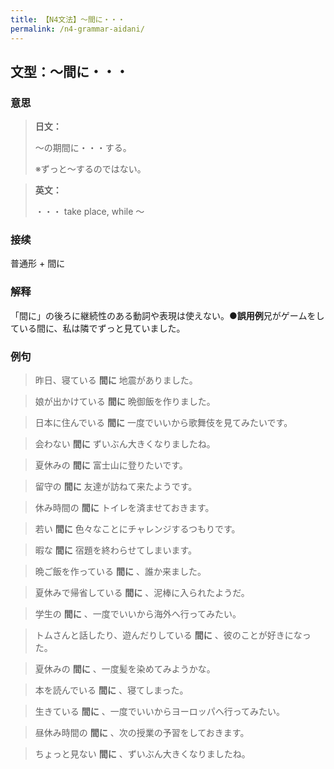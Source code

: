 ```yaml
---
title: 【N4文法】〜間に・・・
permalink: /n4-grammar-aidani/
---
```


## 文型：〜間に・・・

### 意思

> **日文：**
> 
> 〜の期間に・・・する。
> 
> ※ずっと〜するのではない。


> **英文：**
> 
> ・・・ take place, while 〜


### 接续

普通形 + 間に

### 解释

「間に」の後ろに継続性のある動詞や表現は使えない。**●誤用例**兄がゲームをしている間に、私は隣でずっと見ていました。

### 例句

> 昨日、寝ている **間に** 地震がありました。

> 娘が出かけている **間に** 晩御飯を作りました。

> 日本に住んでいる **間に** 一度でいいから歌舞伎を見てみたいです。

> 会わない **間に** ずいぶん大きくなりましたね。

> 夏休みの **間に** 富士山に登りたいです。

> 留守の **間に** 友達が訪ねて来たようです。

> 休み時間の **間に** トイレを済ませておきます。

> 若い **間に** 色々なことにチャレンジするつもりです。

> 暇な **間に** 宿題を終わらせてしまいます。

> 晩ご飯を作っている **間に** 、誰か来ました。

> 夏休みで帰省している **間に** 、泥棒に入られたようだ。

> 学生の **間に** 、一度でいいから海外へ行ってみたい。

> トムさんと話したり、遊んだりしている **間に** 、彼のことが好きになった。

> 夏休みの **間に** 、一度髪を染めてみようかな。

> 本を読んでいる **間に** 、寝てしまった。

> 生きている **間に** 、一度でいいからヨーロッパへ行ってみたい。

> 昼休み時間の **間に** 、次の授業の予習をしておきます。

> ちょっと見ない **間に** 、ずいぶん大きくなりましたね。

